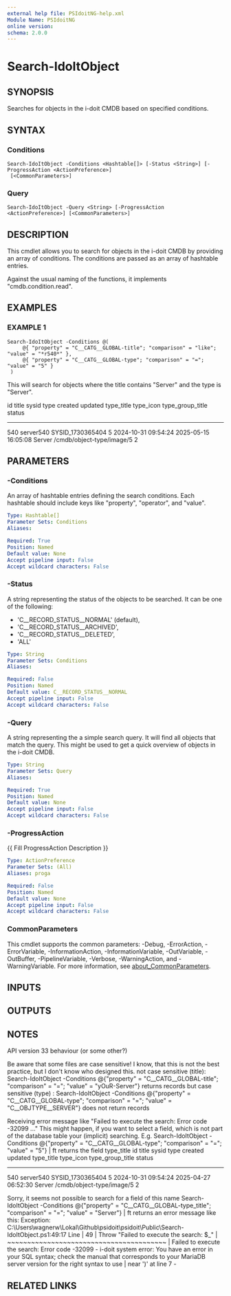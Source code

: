 ```yaml
---
external help file: PSIdoitNG-help.xml
Module Name: PSIdoitNG
online version:
schema: 2.0.0
---
```


# Search-IdoItObject

## SYNOPSIS
Searches for objects in the i-doit CMDB based on specified conditions.

## SYNTAX

### Conditions
```
Search-IdoItObject -Conditions <Hashtable[]> [-Status <String>] [-ProgressAction <ActionPreference>]
 [<CommonParameters>]
```

### Query
```
Search-IdoItObject -Query <String> [-ProgressAction <ActionPreference>] [<CommonParameters>]
```

## DESCRIPTION
This cmdlet allows you to search for objects in the i-doit CMDB by providing an array of conditions.
The conditions are passed as an array of hashtable entries.

Against the usual naming of the functions, it implements "cmdb.condition.read".

## EXAMPLES

### EXAMPLE 1
```
Search-IdoItObject -Conditions @(
     @{ "property" = "C__CATG__GLOBAL-title"; "comparison" = "like"; "value" = "*r540*" },
     @{ "property" = "C__CATG__GLOBAL-type"; "comparison" = "="; "value" = "5" }
 )
```

This will search for objects where the title contains "Server" and the type is "Server".

 id title           sysid       type created             updated             type_title type_icon                 type_group_title status
 -- -----           -----       ---- -------             -------             ---------- ---------                 ---------------- ------
540 server540 SYSID_1730365404     5 2024-10-31 09:54:24 2025-05-15 16:05:08 Server     /cmdb/object-type/image/5                       2

## PARAMETERS

### -Conditions
An array of hashtable entries defining the search conditions.
Each hashtable should include keys like
"property", "operator", and "value".

```yaml
Type: Hashtable[]
Parameter Sets: Conditions
Aliases:

Required: True
Position: Named
Default value: None
Accept pipeline input: False
Accept wildcard characters: False
```

### -Status
A string representing the status of the objects to be searched.
It can be one of the following:
- 'C__RECORD_STATUS__NORMAL' (default),
- 'C__RECORD_STATUS__ARCHIVED',
- 'C__RECORD_STATUS__DELETED',
- 'ALL'

```yaml
Type: String
Parameter Sets: Conditions
Aliases:

Required: False
Position: Named
Default value: C__RECORD_STATUS__NORMAL
Accept pipeline input: False
Accept wildcard characters: False
```

### -Query
A string representing the a simple search query.
It will find all objects that match the query.
This might be used to get a quick overview of objects in the i-doit CMDB.

```yaml
Type: String
Parameter Sets: Query
Aliases:

Required: True
Position: Named
Default value: None
Accept pipeline input: False
Accept wildcard characters: False
```

### -ProgressAction
{{ Fill ProgressAction Description }}

```yaml
Type: ActionPreference
Parameter Sets: (All)
Aliases: proga

Required: False
Position: Named
Default value: None
Accept pipeline input: False
Accept wildcard characters: False
```

### CommonParameters
This cmdlet supports the common parameters: -Debug, -ErrorAction, -ErrorVariable, -InformationAction, -InformationVariable, -OutVariable, -OutBuffer, -PipelineVariable, -Verbose, -WarningAction, and -WarningVariable. For more information, see [about_CommonParameters](http://go.microsoft.com/fwlink/?LinkID=113216).

## INPUTS

## OUTPUTS

## NOTES
API version 33 behaviour (or some other?)

Be aware that some files are case sensitive!
I know, that this is not the best practice, but I don't know who designed this.
not case sensitive (title): Search-IdoItObject -Conditions @{"property" = "C__CATG__GLOBAL-title"; "comparison" = "="; "value" = "yOuR-Server"}
    returns records
but case sensitive (type) : Search-IdoItObject -Conditions @{"property" = "C__CATG__GLOBAL-type"; "comparison" = "="; "value" = "C__OBJTYPE__SERVER"}
    does not return records

Receiving error message like "Failed to execute the search: Error code -32099 ..."
This might happen, if you want to select a field, which is not part of the database table your (implicit) searching.
E.g.
Search-IdoItObject -Conditions @{"property" = "C__CATG__GLOBAL-type"; "comparison" = "="; "value" = "5"} | ft
returns the field type_title
id title           sysid            type created             updated             type_title type_icon                        type_group_title status
-- -----           -----            ---- -------             -------             ---------- ---------                        ---------------- ------
540 server540      SYSID_1730365404    5 2024-10-31 09:54:24 2025-04-27 06:52:30 Server     /cmdb/object-type/image/5                       2

Sorry, it seems not possible to search for a field of this name
Search-IdoItObject -Conditions @{"property" = "C__CATG__GLOBAL-type_title"; "comparison" = "="; "value" = "Server"} | ft
returns an error message like this:
Exception: C:\Users\wagnerw\Lokal\Github\psidoit\psidoit\Public\Search-IdoItObject.ps1:49:17
Line |
49 |                  Throw "Failed to execute the search: $_"
    |                  ~~~~~~~~~~~~~~~~~~~~~~~~~~~~~~~~~~~~~~~~
    | Failed to execute the search: Error code -32099 - i-doit system error: You have an error in your SQL syntax; check the manual that corresponds to your MariaDB server version for the right syntax to use
    | near ')' at line 7 -

## RELATED LINKS
